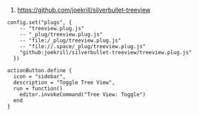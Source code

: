 
1. https://github.com/joekrill/silverbullet-treeview

```space-lua
config.set("plugs", {
    -- "treeview.plug.js"
    -- "_plug/treeview.plug.js"
    -- "file:/_plug/treeview.plug.js"
    -- "file://.space/_plug/treeview.plug.js"
    "github:joekrill/silverbullet-treeview/treeview.plug.js"
  })

actionButton.define {
  icon = "sidebar",
  description = "Toggle Tree View",
  run = function()
    editor.invokeCommand("Tree View: Toggle")
  end
}
```